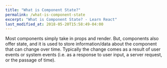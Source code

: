 ```yaml
---
title: "What is Component State?"
permalink: /what-is-component-state
excerpt: "What is Component State? - Learn React"
last_modified_at: 2018-05-20T15:58:49-04:00
---
```


Most components simply take in props and render. But, components also offer state, and it is used to store information/data about the component that can change over time. Typically the change comes as a result of user events or system events (i.e. as a response to user input, a server request, or the passage of time).
